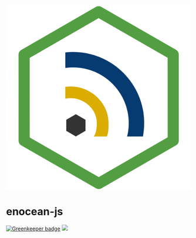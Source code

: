 ![](resources/images/enocean-js-color.svg)

# enocean-js

[![Greenkeeper badge](https://badges.greenkeeper.io/enocean-js/enocean-js.svg)](https://greenkeeper.io/)
![](https://travis-ci.org/enocean-js/enocean-js.svg?branch=master)
